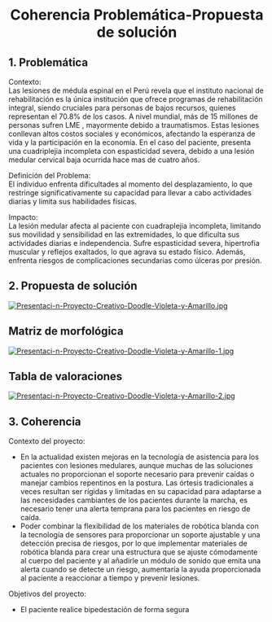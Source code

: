 # <p align="center"> Coherencia Problemática-Propuesta de solución </p>

## 1. Problemática ##

Contexto:  
Las lesiones de médula espinal en el Perú revela que el instituto nacional de rehabilitación es la única institución que ofrece programas de rehabilitación integral, siendo cruciales para personas de bajos recursos, quienes representan el 70.8% de los casos. A nivel mundial, más de 15 millones de personas sufren LME , mayormente debido a traumatismos. Estas lesiones conllevan altos costos sociales y económicos, afectando la esperanza de vida y la participación en la economía. En el caso del paciente, presenta una cuadriplejia incompleta con espasticidad severa, debido a una lesión medular cervical baja ocurrida hace mas de cuatro años.

Definición del Problema:   
El individuo enfrenta dificultades al momento del desplazamiento, lo que restringe significativamente su capacidad para llevar a cabo actividades diarias y limita sus habilidades físicas.

Impacto:   
La lesión medular afecta al paciente con cuadraplejia incompleta, limitando sus movilidad y sensibilidad en las extremidades, lo que dificulta sus actividades diarias e independencia. Sufre espasticidad severa, hipertrofia muscular y reflejos exaltados, lo que agrava su estado físico. Además, enfrenta riesgos de complicaciones secundarias como úlceras por presión.

## 2. Propuesta de solución ##

[![Presentaci-n-Proyecto-Creativo-Doodle-Violeta-y-Amarillo.jpg](https://i.postimg.cc/rsM4RrwX/Presentaci-n-Proyecto-Creativo-Doodle-Violeta-y-Amarillo.jpg)](https://postimg.cc/8JXcqsvt)

## Matriz de morfológica ##
[![Presentaci-n-Proyecto-Creativo-Doodle-Violeta-y-Amarillo-1.jpg](https://i.postimg.cc/sDLcJH4s/Presentaci-n-Proyecto-Creativo-Doodle-Violeta-y-Amarillo-1.jpg)](https://postimg.cc/WhMgNnyH)

## Tabla de valoraciones ##
[![Presentaci-n-Proyecto-Creativo-Doodle-Violeta-y-Amarillo-2.jpg](https://i.postimg.cc/4dP98PjJ/Presentaci-n-Proyecto-Creativo-Doodle-Violeta-y-Amarillo-2.jpg)](https://postimg.cc/TLy11VRS)

## 3. Coherencia ##

Contexto del proyecto:

* En la actualidad existen mejoras en la tecnología de asistencia para los pacientes con lesiones medulares, aunque muchas de las soluciones actuales no proporcionan el soporte necesario para prevenir caídas o manejar cambios repentinos en la postura. Las órtesis tradicionales a veces resultan ser rígidas y limitadas en su capacidad para adaptarse a las necesidades cambiantes de los pacientes durante la marcha, es necesario tener una alerta temprana para los pacientes en riesgo de caída.   
* Poder combinar la flexibilidad de los materiales de robótica blanda con la tecnología de sensores para proporcionar un soporte ajustable y una detección precisa de riesgos, por lo que implementar materiales de robótica blanda para crear una estructura que se ajuste cómodamente al cuerpo del paciente y al añadirle un módulo de sonido que emita una alerta cuando se detecte un riesgo, aumentaría la ayuda proporcionada al paciente a reaccionar a tiempo y prevenir lesiones.

Objetivos del proyecto: 

- El paciente realice bipedestación de forma segura   
    




